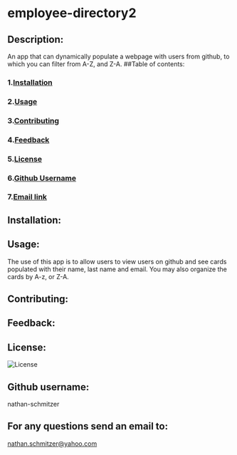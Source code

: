 # employee-directory2

## Description: 
An app that can dynamically populate a webpage with users from github, to which you can filter from A-Z, and Z-A.
##Table of contents:
### 1.[Installation](#installation)
### 2.[Usage](#usage)
### 3.[Contributing](#contributing)
### 4.[Feedback](#feedback)
### 5.[License](#license)
### 6.[Github Username](#githubusername)
### 7.[Email link](#emaillink)
## Installation: 

## Usage: 
The use of this app is to allow users to view users on github and see cards populated with their name, last name and email. You may also organize the cards by A-z, or Z-A.
## Contributing: 

## Feedback: 

## License: 
![License](https://img.shields.io/static/v1?label=License&message=MIT&color=success)

## Github username: 
nathan-schmitzer
## For any questions send an email to: 
nathan.schmitzer@yahoo.com
